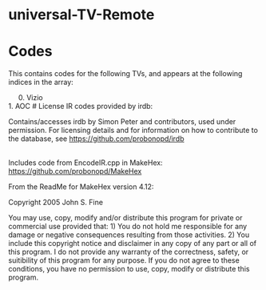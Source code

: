 # universal-TV-Remote

# Codes
This contains codes for the following TVs, and appears at the following indices in the array: <br>
<div style="padding-left: 20px;">
        0. Vizio
    </div>
1. AOC
# License
IR codes provided by irdb:

Contains/accesses irdb by Simon Peter and contributors, used under permission. For licensing details and for information on how to contribute to the database, see  https://github.com/probonopd/irdb <br><br>

Includes code from EncodeIR.cpp in MakeHex: <br>
https://github.com/probonopd/MakeHex

From the ReadMe for MakeHex version 4.12:

Copyright 2005 John S. Fine

You may use, copy, modify and/or distribute this program for private or commercial use provided that: 1) You do not hold me responsible for any damage or negative consequences resulting from those activities. 2) You include this copyright notice and disclaimer in any copy of any part or all of this program. I do not provide any warranty of the correctness, safety, or suitibility of this program for any purpose. If you do not agree to these conditions, you have no permission to use, copy, modify or distribute this program.
